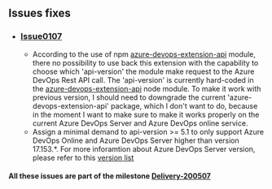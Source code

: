## Issues fixes

- ### [Issue0107](https://github.com/expertasolutions/VstsDashboard/issues/107)
  - According to the use of npm [azure-devops-extension-api](https://github.com/Microsoft/azure-devops-extension-api) module, there no possibility to use back this extension with the capability to choose which 'api-version' the module make request to the Azure DevOps Rest API call. The 'api-version' is currently hard-coded in the [azure-devops-extension-api](https://github.com/Microsoft/azure-devops-extension-api) node module. To make it work with previous version, I should need to downgrade the current 'azure-devops-extension-api' package, which I don't want to do, because in the moment I want to make sure to make it works properly on the current Azure DevOps Server and Azure DevOps online service.
  - Assign a minimal demand to api-version >= 5.1 to only support Azure DevOps Online and Azure DevOps Server higher than version 17.153.*. For more inforamtion about Azure DevOps Server version, please refer to this [version list](https://docs.microsoft.com/en-us/azure/devops/release-notes/features-timeline#server-build-numbers)

#### All these issues are part of the milestone [Delivery-200507](https://github.com/expertasolutions/VstsDashboard/milestone/3)